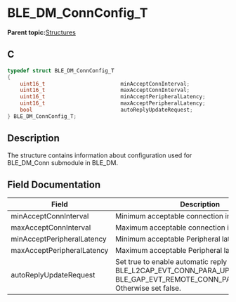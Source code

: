 # BLE\_DM\_ConnConfig\_T

**Parent topic:**[Structures](GUID-089F5ADB-7173-4AA0-8859-7929BE804A1D.md)

## C

```c
typedef struct BLE_DM_ConnConfig_T
{
    uint16_t                        minAcceptConnInterval;
    uint16_t                        maxAcceptConnInterval;
    uint16_t                        minAcceptPeripheralLatency;
    uint16_t                        maxAcceptPeripheralLatency;
    bool                            autoReplyUpdateRequest;
} BLE_DM_ConnConfig_T;
```

## Description

The structure contains information about configuration used for BLE\_DM\_Conn submodule in BLE\_DM.

## Field Documentation

|Field|Description|
|-----|-----------|
|minAcceptConnInterval|Minimum acceptable connection interval.|
|maxAcceptConnInterval|Maximum acceptable connection interval.|
|minAcceptPeripheralLatency|Minimum acceptable Peripheral latency.|
|maxAcceptPeripheralLatency|Maximum acceptable Peripheral latency.|
|autoReplyUpdateRequest|Set true to enable automatic reply when receiving BLE\_L2CAP\_EVT\_CONN\_PARA\_UPDATE\_REQ or BLE\_GAP\_EVT\_REMOTE\_CONN\_PARAM\_REQUEST. Otherwise set false.|

